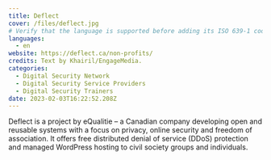 ```yaml
---
title: Deflect
cover: /files/deflect.jpg
# Verify that the language is supported before adding its ISO 639-1 code here. without the country code, i.e. ms instead of ms_MY.
languages:
  - en
website: https://deflect.ca/non-profits/
credits: Text by Khairil/EngageMedia.
categories:
  - Digital Security Network
  - Digital Security Service Providers
  - Digital Security Trainers
date: 2023-02-03T16:22:52.208Z
---
```

Deflect is a project by eQualitie – a Canadian company developing open and reusable systems with a focus on privacy, online security and freedom of association. It offers free distributed denial of service (DDoS) protection and managed WordPress hosting to civil society groups and individuals.